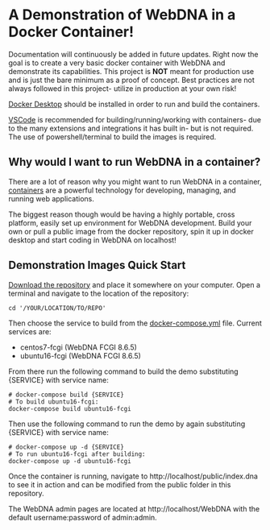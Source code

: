 # A Demonstration of WebDNA in a Docker Container!

Documentation will continuously be added in future updates. Right now the goal is to create a very basic docker container with WebDNA and demonstrate its capabilities. This project is **NOT** meant for production use and is just the bare minimum as a proof of concept. Best practices are not always followed in this project- utilize in production at your own risk!

[Docker Desktop](https://www.docker.com/products/docker-desktop/) should be installed in order to run and build the containers. 

[VSCode](https://code.visualstudio.com/) is recommended for building/running/working with containers- due to the many extensions and integrations it has built in- but is not required. The use of powershell/terminal to build the images is required.

## Why would I want to run WebDNA in a container?
There are a lot of reason why you might want to run WebDNA in a container, [containers](https://www.docker.com/resources/what-container/) are a powerful technology for developing, managing, and running web applications.

The biggest reason though would be having a highly portable, cross platform, easily set up environment for WebDNA development. Build your own or pull a public image from the docker repository, spin it up in docker desktop and start coding in WebDNA on localhost!

## Demonstration Images Quick Start

[Download the repository](https://github.com/deepworks-net/docker-webdna-demo/archive/refs/heads/main.zip) and place it somewhere on your computer. Open a terminal and navigate to the location of the repository:
```SHELL
cd '/YOUR/LOCATION/TO/REPO'
```
Then choose the service to build from the [docker-compose.yml](docker-compose.yml) file. Current services are:
- centos7-fcgi (WebDNA FCGI 8.6.5)
- ubuntu16-fcgi (WebDNA FCGI 8.6.5)

From there run the following command to build the demo substituting {SERVICE} with service name:
```SHELL
# docker-compose build {SERVICE}
# To build ubuntu16-fcgi:
docker-compose build ubuntu16-fcgi
```

Then use the following command to run the demo by again substituting {SERVICE} with service name:
```SHELL
# docker-compose up -d {SERVICE}
# To run ubuntu16-fcgi after building:
docker-compose up -d ubuntu16-fcgi
```
Once the container is running, navigate to http://localhost/public/index.dna to see it in action and can be modified from the public folder in this repository. 

The WebDNA admin pages are located at http://localhost/WebDNA with the default username:password of admin:admin.